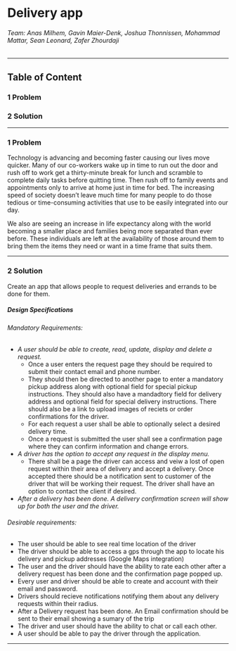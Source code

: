 # **Delivery app**
###### Team: Anas Milhem, Gavin Maier-Denk, Joshua Thonnissen, Mohammad Mattar, Sean Leonard, Zafer Zhourdaji
---
## **Table of Content**
### 1 Problem
### 2 Solution
---
### 1 Problem
Technology is advancing and becoming faster causing our lives move quicker. Many of our co-workers wake up in time to run out the door and rush off to work get a thirty-minute break for lunch and scramble to complete daily tasks before quitting time. Then rush off to family events and appointments only to arrive at home just in time for bed. The increasing speed of society doesn’t leave much time for many people to do those tedious or time-consuming activities that use to be easily integrated into our day.

We also are seeing an increase in life expectancy along with the world becoming a smaller place and families being more separated than ever before. These individuals are left at the availability of those around them to bring them the items they need or want in a time frame that suits them.

---
### 2 Solution

Create an app that allows people to request deliveries and errands to be done for them.
##### Design Specifications

###### Mandatory Requirements:
  * *A user should be able to create, read, update, display and delete a request.* 
    * Once a user enters the request page they should be required to submit their contact email and phone number. 
    * They should then be directed to another page to enter a mandatory pickup address along with optional field for special pickup instructions. They should also have a mandadtory field for delivery address and optional field for special delivery instructions. There should also be a link to upload images of reciets or order confirmations for the driver.
    * For each request a user shall be able to optionally select a desired delivery time.
    * Once a request is submitted the user shall see a confirmation page where they can confirm information and change errors.
  * *A driver has the option to accept any request in the display menu.*
    * There shall be a page the driver can access and veiw a lost of open request within their area of delivery and accept a delivery. Once accepted there should be a notification sent to customer of the driver that will be working their request. The driver shall have an option to contact the client if desired.
  * *After a delivery has been done. A delivery confirmation screen will show up for both the user and the driver.*
  
###### Desirable requirements:
  * The user should be able to see real time location of the driver
  * The driver should be able to access a gps through the app to locate his delivery and pickup addresses (Google Maps        integration)
  * The user and the driver should have the ability to rate each other after a delivery request has been done and the confirmation page popped up.
  * Every user and driver should be able to create and account with their email and password.
  * Drivers should recieve notifications notifying them about any delivery requests within their radius.
  * After a Delivery request has been done. An Email confirmation should be sent to their email showing a sumary of the
      trip
  * The driver and user should have the ability to chat or call each other.
  * A user should be able to pay the driver through the application.
---
